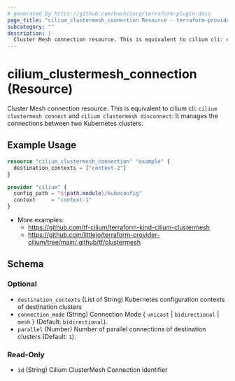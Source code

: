 ```yaml
---
# generated by https://github.com/hashicorp/terraform-plugin-docs
page_title: "cilium_clustermesh_connection Resource - terraform-provider-cilium"
subcategory: ""
description: |-
  Cluster Mesh connection resource. This is equivalent to cilium cli: cilium clustermesh connect and cilium clustermesh disconnect: It manages the connections between two Kubernetes clusters.
---
```


# cilium_clustermesh_connection (Resource)

Cluster Mesh connection resource. This is equivalent to cilium cli: `cilium clustermesh connect` and `cilium clustermesh disconnect`: It manages the connections between two Kubernetes clusters.

## Example Usage

```terraform
resource "cilium_clustermesh_connection" "example" {
  destination_contexts = ["context-2"]
}

provider "cilium" {
  config_path = "${path.module}/kubeconfig"
  context     = "context-1"
}
```

* More examples:
  * https://github.com/tf-cilium/terraform-kind-cilium-clustermesh
  * https://github.com/littlejo/terraform-provider-cilium/tree/main/.github/tf/clustermesh

<!-- schema generated by tfplugindocs -->

## Schema

### Optional

- `destination_contexts` (List of String) Kubernetes configuration contexts of destination clusters
- `connection_mode` (String) Connection Mode { `unicast` | `bidirectional` | `mesh` } (Default: `bidirectional`).
- `parallel` (Number) Number of parallel connections of destination clusters (Default: `1`).

### Read-Only

- `id` (String) Cilium ClusterMesh Connection identifier
